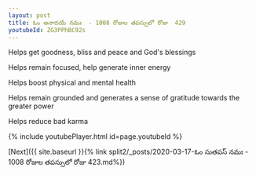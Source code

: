 ```yaml
---
layout: post
title: ఓం అనాదయే నమః  - 1008 రోజుల తపస్సులో రోజు  429
youtubeId: ZG3PPhBC92s
---
```

 
 
Helps get goodness, bliss and peace and God's blessings
 
Helps remain focused, help generate inner energy 
 
Helps boost physical and mental health 
 
Helps remain grounded and generates a sense of gratitude towards the greater power 
 
Helps reduce bad karma
 
 
 
 


{% include youtubePlayer.html id=page.youtubeId %}
 
[Next]({{ site.baseurl }}{% link  split2/_posts/2020-03-17-ఓం సుతపస్ నమః  - 1008 రోజుల తపస్సులో రోజు  423.md%})
 

